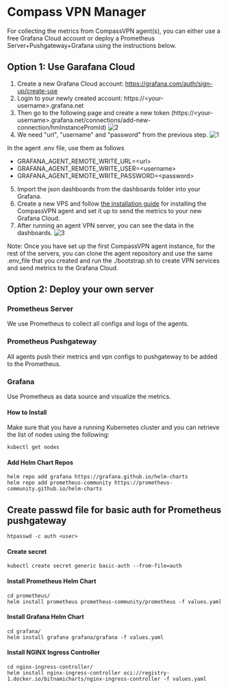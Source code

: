 # Compass VPN Manager

For collecting the metrics from CompassVPN agent(s), you can either use a free Grafana Cloud account or deploy a Prometheus Server+Pushgateway+Grafana using the instructions below.

## Option 1: Use Garafana Cloud

1. Create a new Grafana Cloud account: https://grafana.com/auth/sign-up/create-use
2. Login to your newly created account: https://\<your-username>\.grafana.net
3. Then go to the following page and create a new token (https://\<your-username\>.grafana.net/connections/add-new-connection/hmInstancePromId)
   ![2](https://github.com/user-attachments/assets/16d6eebf-a3f9-4abc-829d-98d895d07c4d)
4. We need "url", "username" and "password" from the previous step. 
   ![1](https://github.com/user-attachments/assets/7610c686-7bf8-46cc-ba20-7a3109f5f4e2)

In the agent .env file, use them as follows
   * GRAFANA_AGENT_REMOTE_WRITE_URL=\<url\>
   * GRAFANA_AGENT_REMOTE_WRITE_USER=\<username\>
   * GRAFANA_AGENT_REMOTE_WRITE_PASSWORD=\<password\>
5. Import the json dashboards from the dashboards folder into your Grafana.
6. Create a new VPS and follow [the installation guide](https://github.com/compassvpn/agent/blob/main/README.md#how-to-run) for installing the CompassVPN agent and set it up to send the metrics to your new Grafana Cloud.
7. After running an agent VPN server, you can see the data in the dashboards.
   ![3](https://github.com/user-attachments/assets/4b3686f7-4c07-4251-bc2d-a9a761c06af7)

Note: Once you have set up the first CompassVPN agent instance, for the rest of the servers, you can clone the agent repository and use the same .env_file that you created and run the ./bootstrap.sh to create VPN services and send metrics to the Grafana Cloud.

## Option 2: Deploy your own server

### Prometheus Server
We use Prometheus to collect all configs and logs of the agents.

### Prometheus Pushgateway
All agents push their metrics and vpn configs to pushgateway to be added to the Prometheus.

### Grafana
Use Prometheus as data source and visualize the metrics.

#### How to Install

Make sure that you have a running Kubernetes cluster and you can retrieve the list of nodes using the following:
```
kubectl get nodes
```

#### Add Helm Chart Repos
```
helm repo add grafana https://grafana.github.io/helm-charts
helm repo add prometheus-community https://prometheus-community.github.io/helm-charts
```

## Create passwd file for basic auth for Prometheus pushgateway
```
htpasswd -c auth <user>
```

#### Create secret
```
kubectl create secret generic basic-auth --from-file=auth
```

#### Install Prometheus Helm Chart
```
cd prometheus/
helm install prometheus prometheus-community/prometheus -f values.yaml
```

#### Install Grafana Helm Chart
```
cd grafana/
helm install grafana grafana/grafana -f values.yaml
```

#### Install NGINX Ingress Controller
```
cd nginx-ingress-controller/
helm install nginx-ingress-controller oci://registry-1.docker.io/bitnamicharts/nginx-ingress-controller -f values.yaml
```
